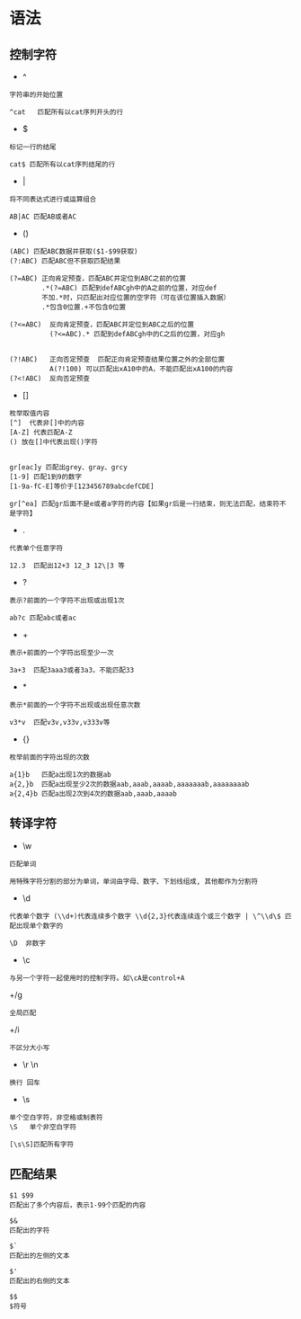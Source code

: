 # 语法

## 控制字符

+ ^
```
字符串的开始位置

^cat   匹配所有以cat序列开头的行
```

+ $
```
标记一行的结尾

cat$ 匹配所有以cat序列结尾的行
```

+ |
```
将不同表达式进行或运算组合

AB|AC 匹配AB或者AC
```

+ ()
```
(ABC) 匹配ABC数据并获取($1-$99获取)
(?:ABC) 匹配ABC但不获取匹配结果

(?=ABC) 正向肯定预查，匹配ABC并定位到ABC之前的位置
        .*(?=ABC) 匹配到defABCgh中的A之前的位置，对应def
        不加.*时，只匹配出对应位置的空字符（可在该位置插入数据）
        .*包含0位置.+不包含0位置

(?<=ABC)  反向肯定预查，匹配ABC并定位到ABC之后的位置
          (?<=ABC).* 匹配到defABCgh中的C之后的位置，对应gh


(?!ABC)   正向否定预查  匹配正向肯定预查结果位置之外的全部位置
          A(?!100) 可以匹配出xA10中的A，不能匹配出xA100的内容
(?<!ABC)  反向否定预查
```

+ []
```
枚举取值内容
[^]  代表非[]中的内容
[A-Z] 代表匹配A-Z
() 放在[]中代表出现()字符


gr[eac]y 匹配出grey、gray、grcy
[1-9] 匹配1到9的数字
[1-9a-fC-E]等价于[123456789abcdefCDE]

gr[^ea] 匹配gr后面不是e或者a字符的内容【如果gr后是一行结束，则无法匹配，结束符不是字符】
```

+ .
```
代表单个任意字符

12.3  匹配出12+3 12_3 12\|3 等
```

+ ?
```
表示?前面的一个字符不出现或出现1次 

ab?c 匹配abc或者ac
```

+ \+
```
表示+前面的一个字符出现至少一次 

3a+3  匹配3aaa3或者3a3，不能匹配33
```

+ \*
```
表示*前面的一个字符不出现或出现任意次数  

v3*v  匹配v3v,v33v,v333v等
```

+ {}
```
枚举前面的字符出现的次数

a{1}b   匹配a出现1次的数据ab
a{2,}b  匹配a出现至少2次的数据aab,aaab,aaaab,aaaaaaab,aaaaaaaab
a{2,4}b 匹配a出现2次到4次的数据aab,aaab,aaaab
```


## 转译字符

+ \w
```
匹配单词

用特殊字符分割的部分为单词，单词由字母、数字、下划线组成, 其他都作为分割符
```

+ \d
```
代表单个数字 (\\d+)代表连续多个数字 \\d{2,3}代表连续连个或三个数字 | \^\\d\$ 匹配出现单个数字的

\D  非数字
```         

+ \c
```
与另一个字符一起使用时的控制字符。如\cA是control+A
```

+/g
```
全局匹配
```

+/i
```
不区分大小写
```

+ \r \n
```
换行 回车
```

+ \s
```
单个空白字符，非空格或制表符
\S   单个非空白字符

[\s\S]匹配所有字符
```


## 匹配结果

```
$1 $99
匹配出了多个内容后，表示1-99个匹配的内容

$&
匹配出的字符

$` 
匹配出的左侧的文本

$'
匹配出的右侧的文本

$$
$符号
```
